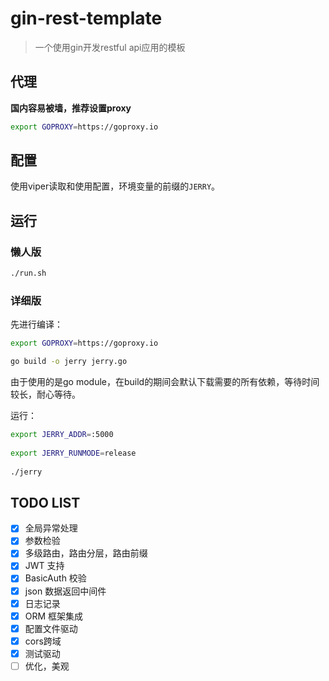 # gin-rest-template

> 一个使用gin开发restful api应用的模板

## 代理

**国内容易被墙，推荐设置proxy**

```sh
export GOPROXY=https://goproxy.io
```

## 配置

使用viper读取和使用配置，环境变量的前缀的`JERRY`。


## 运行

### 懒人版

```bash
./run.sh
```

### 详细版

先进行编译：

```bash
export GOPROXY=https://goproxy.io

go build -o jerry jerry.go
```

由于使用的是go module，在build的期间会默认下载需要的所有依赖，等待时间较长，耐心等待。

运行：

```bash
export JERRY_ADDR=:5000
 
export JERRY_RUNMODE=release
 
./jerry
```

## TODO LIST

- [x] 全局异常处理
- [x] 参数检验
- [x] 多级路由，路由分层，路由前缀
- [x] JWT 支持
- [x] BasicAuth 校验
- [x] json 数据返回中间件
- [x] 日志记录
- [x] ORM 框架集成
- [x] 配置文件驱动
- [x] cors跨域
- [x] 测试驱动
- [ ] 优化，美观